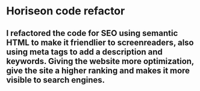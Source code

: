 # Horiseon code refactor

## I refactored the code for SEO using semantic HTML to make it friendlier to screenreaders, also using meta tags to add a description and keywords. Giving the website more optimization, give the site a higher ranking and makes it more visible to search engines.

